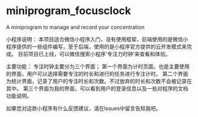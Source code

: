 # miniprogram_focusclock
A miniprogram to manage and record your concentration

小程序说明：
本项目适合微信小程序入门，没有使用框架，前端使用的是微信小程序提供的一些组件编写，至于后端，使用的是小程序官方提供的云开发模式来完成。
目前项目已上线，可以微信搜索小程序'专注力时钟'来查看和体验。

主要功能：
专注时钟主要分为三个界面；
第一个界面为计时页面，也是主要使用的界面，用户可以选择需要专注的时长和进行的任务进行专注计时。
第二个界面为统计界面，记录了用户的专注时长和次数。不过放弃的时长和次数不会被记录在其中。
第三个界面为我的界面，可以看到用户的登录信息以及一些对程序的文档功能说明。


如果您对这款小程序有什么反馈建议，请在Issues中留言告知我吧。



